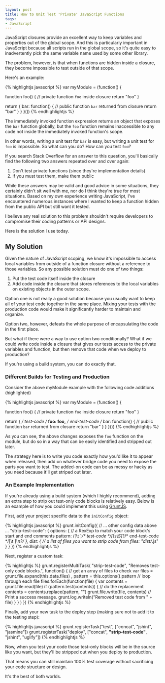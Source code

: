 ```yaml
---
layout: post
title: How to Unit Test 'Private' JavaScript Functions
tags:
- JavaScript
---
```


JavaScript closures provide an excellent way to keep variables and properties out of the global scope. And this is particularly important in JavaScript because all scripts run in the global scope, so it's quite easy to inadvertently pick the same variable name used by some other library.

The problem, however, is that when functions are hidden inside a closure, they become impossible to test outside of that scope.

Here's an example:

{% highlightjs javascript %}
var myModule = (function() {

  function foo() {
    // private function `foo` inside closure
    return "foo"
  }

  return {
    bar: function() {
      // public function `bar` returned from closure
      return "bar"
    }
  }
}())
{% endhighlightjs %}

The immediately invoked function expression returns an object that exposes the `bar` function globally, but the `foo` function remains inaccessible to any code not inside the immediately invoked function's scope.

In other words, writing a unit test for `bar` is easy, but writing a unit test for `foo` is impossible. So what can you do? How can you test `foo`?

If you search Stack Overflow for an answer to this question, you'll basically find the following two answers repeated over and over again:

1. Don't test private functions (since they're implementation details)
2. If you must test them, make them public

While these answers may be valid and good advice in some situations, they certainly didn't sit well with me, nor do I think they're true for most situations. Based on my own experience writing JavaScript, I've encountered numerous instances where I wanted to keep a function hidden from the public API but still want it tested.

I believe any real solution to this problem shouldn't require developers to compromise their coding patterns or API designs.

Here is the solution I use today.

## My Solution

Given the nature of JavaScript scoping, we know it's impossible to access local variables from outside of a function closure without a reference to those variables. So any possible solution must do one of two things:

1. Put the test code itself inside the closure
2. Add code inside the closure that stores references to the local variables on existing objects in the outer scope.

Option one is not really a good solution because you usually want to keep all of your test code together in the same place. Mixing your tests with the production code would make it significantly harder to maintain and organize.

Option two, however, defeats the whole purpose of encapsulating the code in the first place.

But what if there were a way to use option two conditionally? What if we could write code inside a closure that gives our tests access to the private variables and function, but then remove that code when we deploy to production?

If you're using a build system, you can do exactly that.

### Different Builds for Testing and Production

Consider the above myModule example with the following code additions (highlighted)

{% highlightjs javascript %}
var myModule = (function() {

  function foo() {
    // private function `foo` inside closure
    return "foo"
  }

  return {
    **/* test-code */**
    **foo: foo,**
    **/* end-test-code */**
    bar: function() {
      // public function `bar` returned from closure
      return "bar"
    }
  }
}())
{% endhighlightjs %}

As you can see, the above changes exposes the `foo` function on the module, but do so in a way that can be easily identified and stripped out later.

The strategy here is to write you code exactly how you'd like it to appear when released, then add on whatever bridge code you need to expose the parts you want to test. The added-on code can be as messy or hacky as you need because it'll get striped out later.

### An Example Implementation

If you're already using a build system (which I highly recommend), adding an extra step to strip out test-only code blocks is relatively easy. Below is an example of how you could implement this using [GruntJS](http://gruntjs.com/).

First, add your project specific data to the `initConfig` object:

{% highlightjs javascript %}
grunt.initConfig({
  // ... other config data above ...
  "strip-test-code": {
    options: {
      // a RexExp to match your code block's start and end comments
      pattern: /[\t ]*\/\* test-code \*\/[\s\S]*?\/\* end-test-code \*\/[\t ]*\n?/
    },
    dist: {
      // a list of files you want to strip code from
      files: "dist/*.js"
    }
  }
})
{% endhighlightjs %}

Next, register a custom task:

{% highlightjs %}
grunt.registerMultiTask(
  "strip-test-code",
  "Removes test-only code blocks.",
  function() {
    // get an array of files to check
    var files = grunt.file.expand(this.data.files)
      , pattern = this.options().pattern
    // loop through each file
    files.forEach(function(file) {
      var contents = grunt.file.read(file)
      if (pattern.test(contents)) {
        // do the replacement
        contents = contents.replace(pattern, "")
        grunt.file.write(file, contents)
        // Print a success message.
        grunt.log.writeln("Removed test code from " + file)
      }
    }
  )
})
{% endhighlightjs %}

Finally, add your new task to the deploy step (making sure not to add it to the testing step):

{% highlightjs javascript %}
grunt.registerTask("test", ["concat", "jshint", "jasmine"])
grunt.registerTask("deploy", ["concat", **"strip-test-code"**, "jshint", "uglify"])
{% endhighlightjs %}

Now, when you test your code those test-only blocks will be in the source like you want, but they'll be stripped out when you deploy to production.

That means you can still maintain 100% test coverage without sacrificing your code structure or design.

It's the best of both worlds.